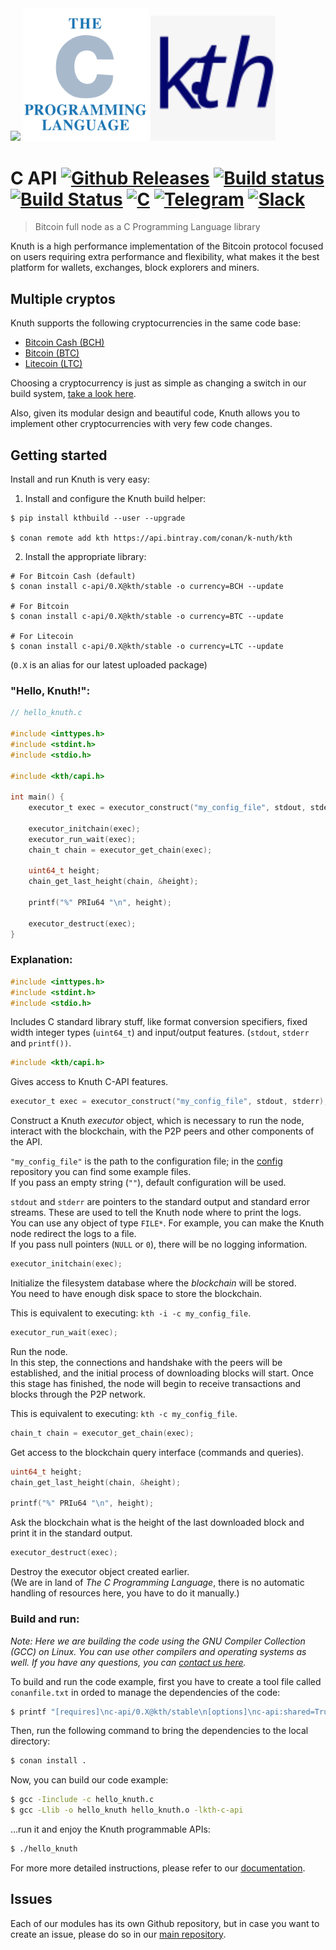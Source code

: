 <!-- <a target="_blank" href="http://semver.org">![Version][badge.version]</a> -->
<!-- <a target="_blank" href="https://cirrus-ci.com/github/k-nuth/c-api">![Build Status][badge.Cirrus]</a> -->


<img width="400px" src="https://github.com/nuke-build/nuke/raw/develop/images/logo-black.png" />
<img width="200px" src="https://raw.githubusercontent.com/k-nuth/misc/master/images/The_C_Programming_Language_logo.svg" />
<img width="200px" src="https://raw.githubusercontent.com/k-nuth/misc/master/images/kth-logo.svg" />


# C API <a target="_blank" href="https://github.com/k-nuth/c-api/releases">![Github Releases][badge.release]</a> <a target="_blank" href="https://travis-ci.org/k-nuth/c-api">![Build status][badge.Travis]</a> <a target="_blank" href="https://ci.appveyor.com/projects/k-nuth/c-api">![Build Status][badge.Appveyor]</a> <a href="#">![C][badge.c]</a> <a target="_blank" href="https://t.me/knuth_cash">![Telegram][badge.telegram]</a> <a target="_blank" href="https://k-nuth.slack.com/">![Slack][badge.slack]</a>

> Bitcoin full node as a C Programming Language library

Knuth is a high performance implementation of the Bitcoin protocol focused on users requiring extra performance and flexibility, what makes it the best platform for wallets, exchanges, block explorers and miners.

## Multiple cryptos

Knuth supports the following cryptocurrencies in the same code base:
- [Bitcoin Cash (BCH)](https://www.bitcoincash.org/)
- [Bitcoin (BTC)](https://bitcoin.org/)
- [Litecoin (LTC)](https://litecoin.org/)

Choosing a cryptocurrency is just as simple as changing a switch in our build system, [take a look here](#getting-started).

Also, given its modular design and beautiful code, Knuth allows you to implement other cryptocurrencies with very few code changes.

## Getting started

Install and run Knuth is very easy:

1. Install and configure the Knuth build helper:
```
$ pip install kthbuild --user --upgrade

$ conan remote add kth https://api.bintray.com/conan/k-nuth/kth
```

2. Install the appropriate library:

```
# For Bitcoin Cash (default)
$ conan install c-api/0.X@kth/stable -o currency=BCH --update

# For Bitcoin
$ conan install c-api/0.X@kth/stable -o currency=BTC --update

# For Litecoin
$ conan install c-api/0.X@kth/stable -o currency=LTC --update
```

(`0.X` is an alias for our latest uploaded package)

### "Hello, Knuth!":
```c
// hello_knuth.c

#include <inttypes.h>
#include <stdint.h>
#include <stdio.h>

#include <kth/capi.h>

int main() {
    executor_t exec = executor_construct("my_config_file", stdout, stderr);

    executor_initchain(exec);
    executor_run_wait(exec);
    chain_t chain = executor_get_chain(exec);

    uint64_t height;
    chain_get_last_height(chain, &height);

    printf("%" PRIu64 "\n", height);

    executor_destruct(exec);
}
```

### Explanation:

```c
#include <inttypes.h>
#include <stdint.h>
#include <stdio.h>
```

Includes C standard library stuff, like format conversion specifiers, fixed width integer types (`uint64_t`) and input/output features. (`stdout`, `stderr` and `printf())`.

```c
#include <kth/capi.h>
```
Gives access to Knuth C-API features.

```c
executor_t exec = executor_construct("my_config_file", stdout, stderr);
```
Construct a Knuth _executor_ object, which is necessary to run the node, interact with the blockchain, with the P2P peers and other components of the API.  

`"my_config_file"` is the path to the configuration file; in the [config](https://github.com/k-nuth/config) repository you can find some example files.  
If you pass an empty string (`""`), default configuration will be used.

`stdout` and `stderr` are pointers to the standard output and standard error streams. These are used to tell the Knuth node where to print the logs.   
You can use any object of type `FILE*`. For example, you can make the Knuth node redirect the logs to a file.  
If you pass null pointers (`NULL` or `0`), there will be no logging information.

```c
executor_initchain(exec);
```

Initialize the filesystem database where the _blockchain_ will be stored.  
You need to have enough disk space to store the blockchain.

This is equivalent to executing: `kth -i -c my_config_file`.

```c
executor_run_wait(exec);
```

Run the node.  
In this step, the connections and handshake with the peers will be established, and the initial process of downloading blocks will start. Once this stage has finished, the node will begin to receive transactions and blocks through the P2P network.

This is equivalent to executing: `kth -c my_config_file`.
```c
chain_t chain = executor_get_chain(exec);
```

Get access to the blockchain query interface (commands and queries).

```c
uint64_t height;
chain_get_last_height(chain, &height);

printf("%" PRIu64 "\n", height);
```

Ask the blockchain what is the height of the last downloaded block and print it in the standard output.

```c
executor_destruct(exec);
```

Destroy the executor object created earlier.  
(We are in land of _The C Programming Language_, there is no automatic handling of resources here, you have to do it manually.)

### Build and run:

_Note: Here we are building the code using the GNU Compiler Collection (GCC) on Linux. You can use other compilers and operating systems as well. If you have any questions, you can [contact us here](info@kth.cash)._

To build and run the code example, first you have to create a tool file called `conanfile.txt` in orded to manage the dependencies of the code:

```sh
$ printf "[requires]\nc-api/0.X@kth/stable\n[options]\nc-api:shared=True\n[imports]\ninclude/kth, *.h -> ./include/kth\ninclude/kth, *.hpp -> ./include/kth\nlib, *.so -> ./lib\n" > conanfile.txt
```

Then, run the following command to bring the dependencies to the local directory:

```sh
$ conan install .
```

Now, you can build our code example:

```sh
$ gcc -Iinclude -c hello_knuth.c
$ gcc -Llib -o hello_knuth hello_knuth.o -lkth-c-api
```

...run it and enjoy the Knuth programmable APIs:

```sh
$ ./hello_knuth
```

For more more detailed instructions, please refer to our [documentation](https://kth.cash/docs/).

## Issues

Each of our modules has its own Github repository, but in case you want to create an issue, please do so in our [main repository](https://github.com/k-nuth/kth/issues).


<!-- Links -->
[badge.Travis]: https://travis-ci.org/k-nuth/c-api.svg?branch=master
[badge.Appveyor]: https://ci.appveyor.com/api/projects/status/github/k-nuth/c-api?svg=true&branch=master
[badge.Cirrus]: https://api.cirrus-ci.com/github/k-nuth/c-api.svg?branch=master
[badge.version]: https://badge.fury.io/gh/k-nuth%2Fkth-c-api.svg
[badge.release]: https://img.shields.io/github/release/k-nuth/c-api.svg
[badge.c]: https://img.shields.io/badge/C-11-blue.svg?style=flat&logo=c
[badge.telegram]: https://img.shields.io/badge/telegram-badge-blue.svg?logo=telegram
[badge.slack]: https://img.shields.io/badge/slack-badge-orange.svg?logo=slack

<!-- [badge.Gitter]: https://img.shields.io/badge/gitter-join%20chat-blue.svg -->

